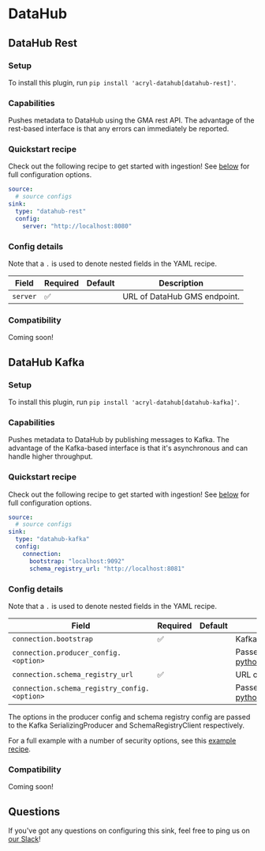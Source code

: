 # DataHub

## DataHub Rest

### Setup

To install this plugin, run `pip install 'acryl-datahub[datahub-rest]'`.

### Capabilities

Pushes metadata to DataHub using the GMA rest API. The advantage of the rest-based interface
is that any errors can immediately be reported.

### Quickstart recipe

Check out the following recipe to get started with ingestion! See [below](#config-details) for full configuration options.

```yml
source:
  # source configs
sink:
  type: "datahub-rest"
  config:
    server: "http://localhost:8080"
```

### Config details

Note that a `.` is used to denote nested fields in the YAML recipe.

| Field    | Required | Default | Description                  |
| -------- | -------- | ------- | ---------------------------- |
| `server` | ✅       |         | URL of DataHub GMS endpoint. |

### Compatibility

Coming soon!

## DataHub Kafka

### Setup

To install this plugin, run `pip install 'acryl-datahub[datahub-kafka]'`.

### Capabilities

Pushes metadata to DataHub by publishing messages to Kafka. The advantage of the Kafka-based
interface is that it's asynchronous and can handle higher throughput.

### Quickstart recipe

Check out the following recipe to get started with ingestion! See [below](#config-details) for full configuration options.

```yml
source:
  # source configs
sink:
  type: "datahub-kafka"
  config:
    connection:
      bootstrap: "localhost:9092"
      schema_registry_url: "http://localhost:8081"
```

### Config details

Note that a `.` is used to denote nested fields in the YAML recipe.

| Field                                        | Required | Default | Description                                                                                                                                              |
| -------------------------------------------- | -------- | ------- | -------------------------------------------------------------------------------------------------------------------------------------------------------- |
| `connection.bootstrap`                       | ✅       |         | Kafka bootstrap URL.                                                                                                                                     |
| `connection.producer_config.<option>`        |          |         | Passed to https://docs.confluent.io/platform/current/clients/confluent-kafka-python/html/index.html#confluent_kafka.SerializingProducer                  |
| `connection.schema_registry_url`             | ✅       |         | URL of schema registry being used.                                                                                                                       |
| `connection.schema_registry_config.<option>` |          |         | Passed to https://docs.confluent.io/platform/current/clients/confluent-kafka-python/html/index.html#confluent_kafka.schema_registry.SchemaRegistryClient |

The options in the producer config and schema registry config are passed to the Kafka SerializingProducer and SchemaRegistryClient respectively.

For a full example with a number of security options, see this [example recipe](../examples/recipes/secured_kafka.yml).

### Compatibility

Coming soon!

## Questions

If you've got any questions on configuring this sink, feel free to ping us on [our Slack](https://slack.datahubproject.io/)!
